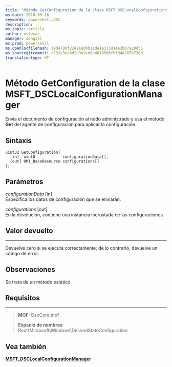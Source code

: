 ```yaml
---
title: "Método GetConfiguration de la clase MSFT_DSCLocalConfigurationManager"
ms.date: 2016-05-16
keywords: powershell,DSC
description: 
ms.topic: article
author: eslesar
manager: dongill
ms.prod: powershell
ms.openlocfilehash: 19d4790f22491e0bb11de1e315d1ee3b07929d55
ms.sourcegitcommit: c732e3ee6d2e0e9cd8c40105d6fbfd4d207b730d
translationtype: HT
---
```

# <a name="getconfiguration-method-of-the-msftdsclocalconfigurationmanager-class"></a>Método GetConfiguration de la clase MSFT_DSCLocalConfigurationManager

Envía el documento de configuración al nodo administrado y usa el método **Get** del agente de configuración para aplicar la configuración.

<a name="syntax"></a>Sintaxis
------

```mof
uint32 GetConfiguration(
  [in]  uint8            configurationData[],
  [out] OMI_BaseResource configurations[]
);
```

<a name="parameters"></a>Parámetros
----------

*configurationData* \[in\]  
Especifica los datos de configuración que se enviarán.

*configurations* \[out\]  
En la devolución, contiene una instancia incrustada de las configuraciones.

## <a name="return-value"></a>Valor devuelto
------------

Devuelve cero si se ejecuta correctamente; de lo contrario, devuelve un código de error.

## <a name="remarks"></a>Observaciones

Se trata de un método estático.

## <a name="requirements"></a>Requisitos
------------
>**MOF:** DscCore.mof

>**Espacio de nombres**: Root\Microsoft\Windows\DesiredStateConfiguration


## <a name="see-also"></a>Vea también


[**MSFT_DSCLocalConfigurationManager**](msft-dsclocalconfigurationmanager.md)
 

 



